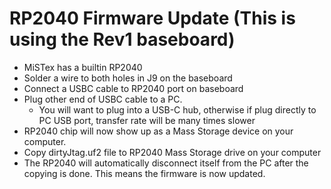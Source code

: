 
# RP2040 Firmware Update (This is using the Rev1 baseboard)
- MiSTex has a builtin RP2040
- Solder a wire to both holes in J9 on the baseboard
- Connect a USBC cable to RP2040 port on baseboard
- Plug other end of USBC cable to a PC. 
    - You will want to plug into a USB-C hub, otherwise if plug directly to PC USB port, transfer rate will be many times slower
- RP2040 chip will now show up as a Mass Storage device on your computer.
- Copy dirtyJtag.uf2 file to RP2040 Mass Storage drive on your computer
- The RP2040 will automatically disconnect itself from the PC after the copying is done. This means the firmware is now updated.

